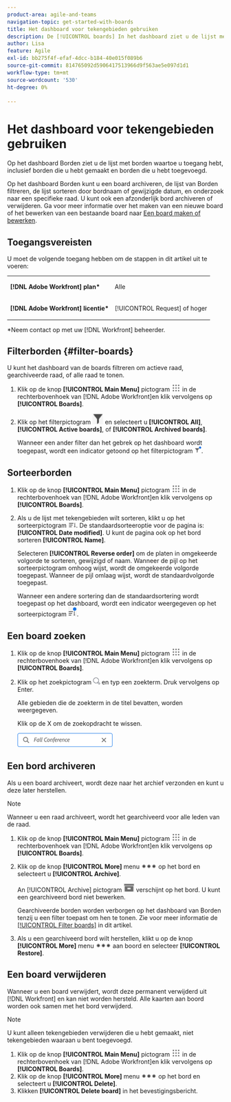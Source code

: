 ```yaml
---
product-area: agile-and-teams
navigation-topic: get-started-with-boards
title: Het dashboard voor tekengebieden gebruiken
description: De [!UICONTROL boards] In het dashboard ziet u de lijst met borden waartoe u toegang hebt, inclusief borden die u hebt gemaakt en borden waaraan u bent toegevoegd.
author: Lisa
feature: Agile
exl-id: bb275f4f-efaf-4dcc-b184-40e015f089b6
source-git-commit: 814765092d5906417513966d9f563ae5e097d1d1
workflow-type: tm+mt
source-wordcount: '530'
ht-degree: 0%

---
```


# Het dashboard voor tekengebieden gebruiken

Op het dashboard Borden ziet u de lijst met borden waartoe u toegang hebt, inclusief borden die u hebt gemaakt en borden die u hebt toegevoegd.

Op het dashboard Borden kunt u een board archiveren, de lijst van Borden filtreren, de lijst sorteren door bordnaam of gewijzigde datum, en onderzoek naar een specifieke raad. U kunt ook een afzonderlijk bord archiveren of verwijderen. Ga voor meer informatie over het maken van een nieuwe board of het bewerken van een bestaande board naar [Een board maken of bewerken](../../agile/get-started-with-boards/create-edit-board.md).

## Toegangsvereisten

U moet de volgende toegang hebben om de stappen in dit artikel uit te voeren:

<table style="table-layout:auto"> 
 <col> 
 <col> 
 <tbody> 
  <tr> 
   <td role="rowheader"><strong>[!DNL Adobe Workfront] plan*</strong></td> 
   <td> <p>Alle</p> </td> 
  </tr> 
  <tr> 
   <td role="rowheader"><strong>[!DNL Adobe Workfront] licentie*</strong></td> 
   <td> <p>[!UICONTROL Request] of hoger</p> </td> 
  </tr> 
 </tbody> 
</table>

&#42;Neem contact op met uw [!DNL Workfront] beheerder.

## Filterborden {#filter-boards}

U kunt het dashboard van de boards filtreren om actieve raad, gearchiveerde raad, of alle raad te tonen.

1. Klik op de knop **[!UICONTROL Main Menu]** pictogram ![](assets/main-menu-icon.png) in de rechterbovenhoek van [!DNL Adobe Workfront]en klik vervolgens op **[!UICONTROL Boards]**.
1. Klik op het filterpictogram ![Filter](assets/filter-icon-spectrum-25x25.png) en selecteert u **[!UICONTROL All]**, **[!UICONTROL Active boards]**, of **[!UICONTROL Archived boards]**.

   Wanneer een ander filter dan het gebrek op het dashboard wordt toegepast, wordt een indicator getoond op het filterpictogram ![[!UICONTROL Filter applied to] dashboard](assets/boards-filterapplied-30x30.png).

## Sorteerborden

1. Klik op de knop **[!UICONTROL Main Menu]** pictogram ![](assets/main-menu-icon.png) in de rechterbovenhoek van [!DNL Adobe Workfront]en klik vervolgens op **[!UICONTROL Boards]**.
1. Als u de lijst met tekengebieden wilt sorteren, klikt u op het sorteerpictogram ![Pictogram Sorteren](assets/sort-boards-icon.png). De standaardsorteeroptie voor de pagina is: **[!UICONTROL Date modified]**. U kunt de pagina ook op het bord sorteren **[!UICONTROL Name]**.

   Selecteren **[!UICONTROL Reverse order]** om de platen in omgekeerde volgorde te sorteren, gewijzigd of naam. Wanneer de pijl op het sorteerpictogram omhoog wijst, wordt de omgekeerde volgorde toegepast. Wanneer de pijl omlaag wijst, wordt de standaardvolgorde toegepast.

   Wanneer een andere sortering dan de standaardsortering wordt toegepast op het dashboard, wordt een indicator weergegeven op het sorteerpictogram ![Sorteren toegepast](assets/sort-applied-boards.png).

## Een board zoeken

1. Klik op de knop **[!UICONTROL Main Menu]** pictogram ![](assets/main-menu-icon.png) in de rechterbovenhoek van [!DNL Adobe Workfront]en klik vervolgens op **[!UICONTROL Boards]**.
1. Klik op het zoekpictogram ![Zoekpictogram](assets/search-icon.png) en typ een zoekterm. Druk vervolgens op Enter.

   Alle gebieden die de zoekterm in de titel bevatten, worden weergegeven.

   Klik op de X om de zoekopdracht te wissen.

   ![Op het dashboard naar tekengebieden zoeken](assets/boards-searchbox.png)

## Een bord archiveren

Als u een board archiveert, wordt deze naar het archief verzonden en kunt u deze later herstellen.

>[!NOTE]
>
>Wanneer u een raad archiveert, wordt het gearchiveerd voor alle leden van de raad.

1. Klik op de knop **[!UICONTROL Main Menu]** pictogram ![](assets/main-menu-icon.png) in de rechterbovenhoek van [!DNL Adobe Workfront]en klik vervolgens op **[!UICONTROL Boards]**.
1. Klik op de knop **[!UICONTROL More]** menu ![Het menu Meer](assets/more-icon-spectrum.png) op het bord en selecteert u **[!UICONTROL Archive]**.

   An [!UICONTROL Archive] pictogram ![Archief](assets/archive-icon-spectrum-25x20.png) verschijnt op het bord. U kunt een gearchiveerd bord niet bewerken.

   Gearchiveerde borden worden verborgen op het dashboard van Borden tenzij u een filter toepast om hen te tonen. Zie voor meer informatie de [[!UICONTROL Filter boards]](#filter-boards) in dit artikel.

1. Als u een gearchiveerd bord wilt herstellen, klikt u op de knop **[!UICONTROL More]** menu ![Meer menupictogram](assets/more-icon-spectrum.png) aan boord en selecteer **[!UICONTROL Restore]**.

## Een board verwijderen

Wanneer u een board verwijdert, wordt deze permanent verwijderd uit [!DNL Workfront] en kan niet worden hersteld. Alle kaarten aan boord worden ook samen met het bord verwijderd.

>[!NOTE]
>
>U kunt alleen tekengebieden verwijderen die u hebt gemaakt, niet tekengebieden waaraan u bent toegevoegd.

1. Klik op de knop **[!UICONTROL Main Menu]** pictogram ![](assets/main-menu-icon.png) in de rechterbovenhoek van [!DNL Adobe Workfront]en klik vervolgens op **[!UICONTROL Boards]**.
1. Klik op de knop **[!UICONTROL More]** menu ![[!UICONTROL More menu]](assets/more-icon-spectrum.png) op het bord en selecteert u **[!UICONTROL Delete]**.
1. Klikken **[!UICONTROL Delete board]** in het bevestigingsbericht.

